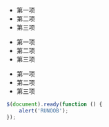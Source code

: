* 第一项
* 第二项
* 第三项

+ 第一项
+ 第二项
+ 第三项


- 第一项
- 第二项
- 第三项

```javascript
$(document).ready(function () {
    alert('RUNOOB');
});
```
